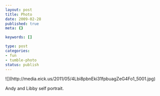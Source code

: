 ```yaml
--- 
layout: post
title: Photo
date: 2009-02-28
published: true
meta: {}

keywords: []

type: post
categories: 
- fun
- tumble-photo
status: publish
---
```

<div class="figure">            ![](http://media.eick.us/2011/05/4Lbi8pbnEki31fpbuagZeG4Fo1_5001.jpg)        </div>

Andy and Libby self portrait.

